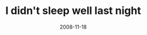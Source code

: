 ---
layout: base.njk
title : 'I didn&#39;t sleep well last night' 
view_title : 'I didn&#39;t sleep well last night' 
year : '2008' 
date : '2008-11-18' 
img_file : '/drawing/ididntsleepwelllastnight.jpg' 
html_file : 'ididntsleepwelllastnight' 
next_html : 'ineedcoffee2.html' 
year_order : '525' 
permalink : "title/{{html_file}}.html"
---